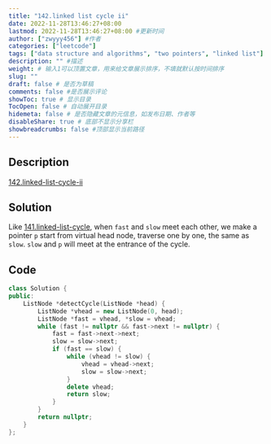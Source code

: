 ```yaml
---
title: "142.linked list cycle ii"
date: 2022-11-28T13:46:27+08:00
lastmod: 2022-11-28T13:46:27+08:00 #更新时间
author: ["zwyyy456"] #作者
categories: ["leetcode"]
tags: ["data structure and algorithms", "two pointers", "linked list"]
description: "" #描述
weight: # 输入1可以顶置文章，用来给文章展示排序，不填就默认按时间排序
slug: ""
draft: false # 是否为草稿
comments: false #是否展示评论
showToc: true # 显示目录
TocOpen: false # 自动展开目录
hidemeta: false # 是否隐藏文章的元信息，如发布日期、作者等
disableShare: true # 底部不显示分享栏
showbreadcrumbs: false #顶部显示当前路径
---
```

## Description
[142.linked-list-cycle-ii](https://leetcode.com/problems/linked-list-cycle-ii/)

## Solution
Like [141.linked-list-cycle](https://zwyyy456.vercel.app/posts/tech/linked-list-cycle/), when `fast` and `slow` meet each other, we make a pointer `p` start from virtual head node, traverse one by one, the same as `slow`. `slow` and `p` will meet at the entrance of the cycle.

## Code
```cpp
class Solution {
public:
    ListNode *detectCycle(ListNode *head) {
        ListNode *vhead = new ListNode(0, head);
        ListNode *fast = vhead, *slow = vhead;
        while (fast != nullptr && fast->next != nullptr) {
            fast = fast->next->next;
            slow = slow->next;
            if (fast == slow) {
                while (vhead != slow) {
                    vhead = vhead->next;
                    slow = slow->next;
                }
                delete vhead;
                return slow;
            }
        }
        return nullptr;
    }
};
```